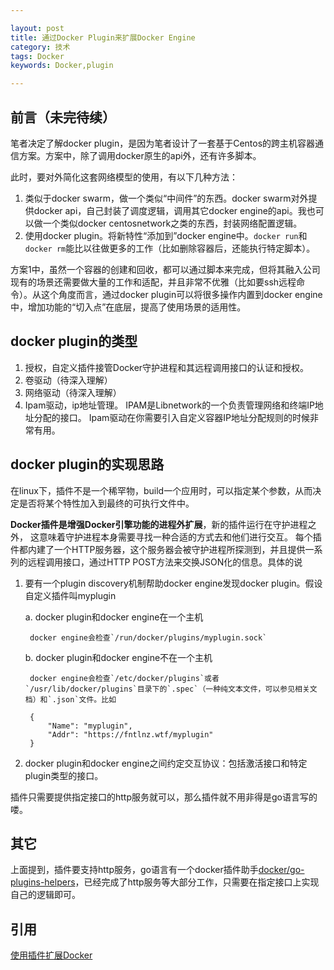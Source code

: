 ```yaml
---

layout: post
title: 通过Docker Plugin来扩展Docker Engine
category: 技术
tags: Docker
keywords: Docker,plugin

---
```


## 前言（未完待续）

笔者决定了解docker plugin，是因为笔者设计了一套基于Centos的跨主机容器通信方案。方案中，除了调用docker原生的api外，还有许多脚本。

此时，要对外简化这套网络模型的使用，有以下几种方法：

1. 类似于docker swarm，做一个类似“中间件”的东西。docker swarm对外提供docker api，自己封装了调度逻辑，调用其它docker engine的api。我也可以做一个类似docker centosnetwork之类的东西，封装网络配置逻辑。
2. 使用docker plugin。将新特性“添加到”docker engine中。`docker run`和`docker rm`能比以往做更多的工作（比如删除容器后，还能执行特定脚本）。


方案1中，虽然一个容器的创建和回收，都可以通过脚本来完成，但将其融入公司现有的场景还需要做大量的工作和适配，并且非常不优雅（比如要ssh远程命令）。从这个角度而言，通过docker plugin可以将很多操作内置到docker engine中，增加功能的“切入点”在底层，提高了使用场景的适用性。

## docker plugin的类型

1. 授权，自定义插件接管Docker守护进程和其远程调用接口的认证和授权。
2. 卷驱动（待深入理解）
3. 网络驱动（待深入理解）
4. Ipam驱动，ip地址管理。 IPAM是Libnetwork的一个负责管理网络和终端IP地址分配的接口。 Ipam驱动在你需要引入自定义容器IP地址分配规则的时候非常有用。



## docker plugin的实现思路

在linux下，插件不是一个稀罕物，build一个应用时，可以指定某个参数，从而决定是否将某个特性加入到最终的可执行文件中。

**Docker插件是增强Docker引擎功能的进程外扩展**，新的插件运行在守护进程之外， 这意味着守护进程本身需要寻找一种合适的方式去和他们进行交互。 每个插件都内建了一个HTTP服务器，这个服务器会被守护进程所探测到，并且提供一系列的远程调用接口，通过HTTP POST方法来交换JSON化的信息。具体的说

1. 要有一个plugin discovery机制帮助docker engine发现docker plugin。假设自定义插件叫myplugin

    a. docker plugin和docker engine在一个主机
    
        docker engine会检查`/run/docker/plugins/myplugin.sock`
       
    b. docker plugin和docker engine不在一个主机
    
        
        docker engine会检查`/etc/docker/plugins`或者`/usr/lib/docker/plugins`目录下的`.spec`（一种纯文本文件，可以参见相关文档）和`.json`文件。比如
        
        {
            "Name": "myplugin",
            "Addr": "https://fntlnz.wtf/myplugin"
        } 

2. docker plugin和docker engine之间约定交互协议：包括激活接口和特定plugin类型的接口。

插件只需要提供指定接口的http服务就可以，那么插件就不用非得是go语言写的喽。

## 其它

上面提到，插件要支持http服务，go语言有一个docker插件助手[docker/go-plugins-helpers][]，已经完成了http服务等大部分工作，只需要在指定接口上实现自己的逻辑即可。

## 引用

[使用插件扩展Docker][]

[使用插件扩展Docker]: http://dockone.io/article/1295
[docker/go-plugins-helpers]: https://github.com/docker/go-plugins-helpers